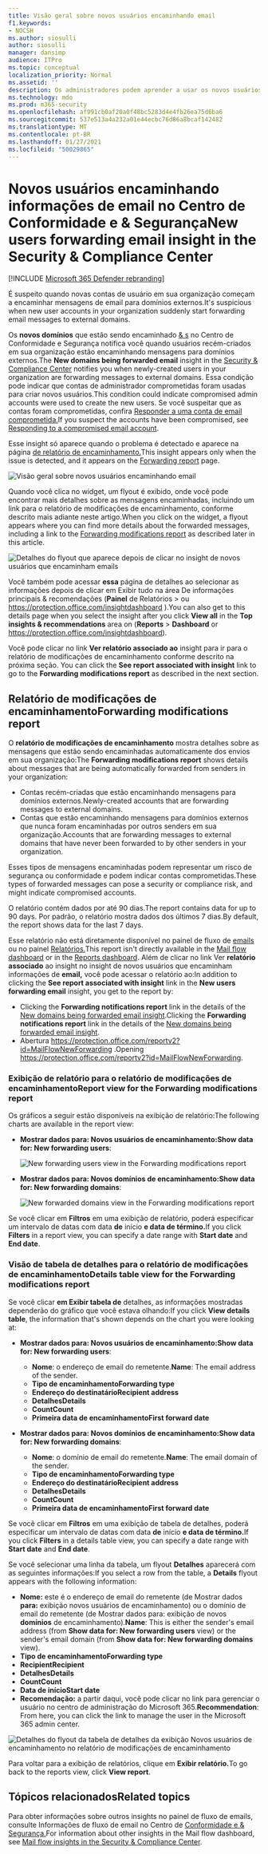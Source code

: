 ```yaml
---
title: Visão geral sobre novos usuários encaminhando email
f1.keywords:
- NOCSH
ms.author: siosulli
author: siosulli
manager: dansimp
audience: ITPro
ms.topic: conceptual
localization_priority: Normal
ms.assetid: ''
description: Os administradores podem aprender a usar os novos usuários que encaminham informações de & email no Centro de Conformidade e Segurança para investigar quando os usuários em sua organização estão encaminhando mensagens para novos domínios.
ms.technology: mdo
ms.prod: m365-security
ms.openlocfilehash: af991cb0af20a0f48bc5283d4e4fb26ea75d6ba6
ms.sourcegitcommit: 537e513a4a232a01e44ecbc76d86a8bcaf142482
ms.translationtype: MT
ms.contentlocale: pt-BR
ms.lasthandoff: 01/27/2021
ms.locfileid: "50029865"
---
```

# <a name="new-users-forwarding-email-insight-in-the-security--compliance-center"></a><span data-ttu-id="b6b30-103">Novos usuários encaminhando informações de email no Centro de Conformidade e & Segurança</span><span class="sxs-lookup"><span data-stu-id="b6b30-103">New users forwarding email insight in the Security & Compliance Center</span></span>

[!INCLUDE [Microsoft 365 Defender rebranding](../includes/microsoft-defender-for-office.md)]


<span data-ttu-id="b6b30-104">É suspeito quando novas contas de usuário em sua organização começam a encaminhar mensagens de email para domínios externos.</span><span class="sxs-lookup"><span data-stu-id="b6b30-104">It's suspicious when new user accounts in your organization suddenly start forwarding email messages to external domains.</span></span>

<span data-ttu-id="b6b30-105">Os **novos domínios** que estão sendo encaminhado [& s](https://protection.office.com) no Centro de Conformidade e Segurança notifica você quando usuários recém-criados em sua organização estão encaminhando mensagens para domínios externos.</span><span class="sxs-lookup"><span data-stu-id="b6b30-105">The **New domains being forwarded email** insight in the [Security & Compliance Center](https://protection.office.com) notifies you when newly-created users in your organization are forwarding messages to external domains.</span></span> <span data-ttu-id="b6b30-106">Essa condição pode indicar que contas de administrador comprometidas foram usadas para criar novos usuários.</span><span class="sxs-lookup"><span data-stu-id="b6b30-106">This condition could indicate compromised admin accounts were used to create the new users.</span></span> <span data-ttu-id="b6b30-107">Se você suspeitar que as contas foram comprometidas, confira [Responder a uma conta de email comprometida.](responding-to-a-compromised-email-account.md)</span><span class="sxs-lookup"><span data-stu-id="b6b30-107">If you suspect the accounts have been compromised, see [Responding to a compromised email account](responding-to-a-compromised-email-account.md).</span></span>

<span data-ttu-id="b6b30-108">Esse insight só aparece quando o problema é detectado e aparece na página [de relatório de encaminhamento.](view-mail-flow-reports.md#forwarding-report)</span><span class="sxs-lookup"><span data-stu-id="b6b30-108">This insight appears only when the issue is detected, and it appears on the [Forwarding report](view-mail-flow-reports.md#forwarding-report) page.</span></span>

![Visão geral sobre novos usuários encaminhando email](../../media/mfi-new-users-forwarding-email.png)

<span data-ttu-id="b6b30-110">Quando você clica no widget, um flyout é exibido, onde você pode encontrar [](#forwarding-modifications-report) mais detalhes sobre as mensagens encaminhadas, incluindo um link para o relatório de modificações de encaminhamento, conforme descrito mais adiante neste artigo.</span><span class="sxs-lookup"><span data-stu-id="b6b30-110">When you click on the widget, a flyout appears where you can find more details about the forwarded messages, including a link to the [Forwarding modifications report](#forwarding-modifications-report) as described later in this article.</span></span>

![Detalhes do flyout que aparece depois de clicar no insight de novos usuários que encaminham emails](../../media/mfi-new-users-forwarding-email-details.png)

<span data-ttu-id="b6b30-112">Você também pode acessar **essa** página de detalhes  ao selecionar as informações depois de clicar em Exibir tudo na área De informações principais & recomendações (**Painel** de Relatórios \>  ou <https://protection.office.com/insightdashboard> ).</span><span class="sxs-lookup"><span data-stu-id="b6b30-112">You can also get to this details page when you select the insight after you click **View all** in the **Top insights & recommendations** area on (**Reports** \> **Dashboard** or <https://protection.office.com/insightdashboard>).</span></span>

<span data-ttu-id="b6b30-113">Você pode clicar no link **Ver relatório associado ao** insight para ir para o relatório de modificações de encaminhamento conforme descrito na próxima seção. </span><span class="sxs-lookup"><span data-stu-id="b6b30-113">You can click the **See report associated with insight** link to go to the **Forwarding modifications report** as described in the next section.</span></span>

## <a name="forwarding-modifications-report"></a><span data-ttu-id="b6b30-114">Relatório de modificações de encaminhamento</span><span class="sxs-lookup"><span data-stu-id="b6b30-114">Forwarding modifications report</span></span>

<span data-ttu-id="b6b30-115">O **relatório de modificações de encaminhamento** mostra detalhes sobre as mensagens que estão sendo encaminhadas automaticamente dos envios em sua organização:</span><span class="sxs-lookup"><span data-stu-id="b6b30-115">The **Forwarding modifications report** shows details about messages that are being automatically forwarded from senders in your organization:</span></span>

- <span data-ttu-id="b6b30-116">Contas recém-criadas que estão encaminhando mensagens para domínios externos.</span><span class="sxs-lookup"><span data-stu-id="b6b30-116">Newly-created accounts that are forwarding messages to external domains.</span></span>
- <span data-ttu-id="b6b30-117">Contas que estão encaminhando mensagens para domínios externos que nunca foram encaminhadas por outros senders em sua organização.</span><span class="sxs-lookup"><span data-stu-id="b6b30-117">Accounts that are forwarding messages to external domains that have never been forwarded to by other senders in your organization.</span></span>

<span data-ttu-id="b6b30-118">Esses tipos de mensagens encaminhadas podem representar um risco de segurança ou conformidade e podem indicar contas comprometidas.</span><span class="sxs-lookup"><span data-stu-id="b6b30-118">These types of forwarded messages can pose a security or compliance risk, and might indicate compromised accounts.</span></span>

<span data-ttu-id="b6b30-119">O relatório contém dados por até 90 dias.</span><span class="sxs-lookup"><span data-stu-id="b6b30-119">The report contains data for up to 90 days.</span></span> <span data-ttu-id="b6b30-120">Por padrão, o relatório mostra dados dos últimos 7 dias.</span><span class="sxs-lookup"><span data-stu-id="b6b30-120">By default, the report shows data for the last 7 days.</span></span>

<span data-ttu-id="b6b30-121">Esse relatório não está diretamente disponível no painel de fluxo de [emails](mail-flow-insights-v2.md) ou no painel [Relatórios.](view-mail-flow-reports.md)</span><span class="sxs-lookup"><span data-stu-id="b6b30-121">This report isn't directly available in the [Mail flow dashboard](mail-flow-insights-v2.md) or in the [Reports dashboard](view-mail-flow-reports.md).</span></span> <span data-ttu-id="b6b30-122">Além de clicar no link Ver **relatório associado** ao insight no insight de novos usuários que encaminham informações de **email,** você pode acessar o relatório ao:</span><span class="sxs-lookup"><span data-stu-id="b6b30-122">In addition to clicking the **See report associated with insight** link in the **New users forwarding email** insight, you get to the report by:</span></span>

- <span data-ttu-id="b6b30-123">Clicking the **Forwarding notifications report** link in the details of the [New domains being forwarded email insight](mfi-new-domains-being-forwarded-email.md).</span><span class="sxs-lookup"><span data-stu-id="b6b30-123">Clicking the **Forwarding notifications report** link in the details of the [New domains being forwarded email insight](mfi-new-domains-being-forwarded-email.md).</span></span>
- <span data-ttu-id="b6b30-124">Abertura <https://protection.office.com/reportv2?id=MailFlowNewForwarding> .</span><span class="sxs-lookup"><span data-stu-id="b6b30-124">Opening <https://protection.office.com/reportv2?id=MailFlowNewForwarding>.</span></span>

### <a name="report-view-for-the-forwarding-modifications-report"></a><span data-ttu-id="b6b30-125">Exibição de relatório para o relatório de modificações de encaminhamento</span><span class="sxs-lookup"><span data-stu-id="b6b30-125">Report view for the Forwarding modifications report</span></span>

<span data-ttu-id="b6b30-126">Os gráficos a seguir estão disponíveis na exibição de relatório:</span><span class="sxs-lookup"><span data-stu-id="b6b30-126">The following charts are available in the report view:</span></span>

- <span data-ttu-id="b6b30-127">**Mostrar dados para: Novos usuários de encaminhamento:**</span><span class="sxs-lookup"><span data-stu-id="b6b30-127">**Show data for: New forwarding users**:</span></span>

  ![New forwarding users view in the Forwarding modifications report](../../media/forwarding-modifications-report-new-forwarding-users.png)

- <span data-ttu-id="b6b30-129">**Mostrar dados para: Novos domínios de encaminhamento:**</span><span class="sxs-lookup"><span data-stu-id="b6b30-129">**Show data for: New forwarding domains**:</span></span>

  ![New forwarded domains view in the Forwarding modifications report](../../media/forwarding-modifications-report-new-forwarded-domains.png)

<span data-ttu-id="b6b30-131">Se você clicar em **Filtros** em uma exibição de relatório, poderá especificar um intervalo de datas com data **de** início **e data de término.**</span><span class="sxs-lookup"><span data-stu-id="b6b30-131">If you click **Filters** in a report view, you can specify a date range with **Start date** and **End date**.</span></span>

### <a name="details-table-view-for-the-forwarding-modifications-report"></a><span data-ttu-id="b6b30-132">Visão de tabela de detalhes para o relatório de modificações de encaminhamento</span><span class="sxs-lookup"><span data-stu-id="b6b30-132">Details table view for the Forwarding modifications report</span></span>

<span data-ttu-id="b6b30-133">Se você clicar **em Exibir tabela de** detalhes, as informações mostradas dependerão do gráfico que você estava olhando:</span><span class="sxs-lookup"><span data-stu-id="b6b30-133">If you click **View details table**, the information that's shown depends on the chart you were looking at:</span></span>

- <span data-ttu-id="b6b30-134">**Mostrar dados para: Novos usuários de encaminhamento:**</span><span class="sxs-lookup"><span data-stu-id="b6b30-134">**Show data for: New forwarding users**:</span></span>

  - <span data-ttu-id="b6b30-135">**Nome**: o endereço de email do remetente.</span><span class="sxs-lookup"><span data-stu-id="b6b30-135">**Name**: The email address of the sender.</span></span>
  - <span data-ttu-id="b6b30-136">**Tipo de encaminhamento**</span><span class="sxs-lookup"><span data-stu-id="b6b30-136">**Forwarding type**</span></span>
  - <span data-ttu-id="b6b30-137">**Endereço do destinatário**</span><span class="sxs-lookup"><span data-stu-id="b6b30-137">**Recipient address**</span></span>
  - <span data-ttu-id="b6b30-138">**Detalhes**</span><span class="sxs-lookup"><span data-stu-id="b6b30-138">**Details**</span></span>
  - <span data-ttu-id="b6b30-139">**Count**</span><span class="sxs-lookup"><span data-stu-id="b6b30-139">**Count**</span></span>
  - <span data-ttu-id="b6b30-140">**Primeira data de encaminhamento**</span><span class="sxs-lookup"><span data-stu-id="b6b30-140">**First forward date**</span></span>

- <span data-ttu-id="b6b30-141">**Mostrar dados para: Novos domínios de encaminhamento:**</span><span class="sxs-lookup"><span data-stu-id="b6b30-141">**Show data for: New forwarding domains**:</span></span>

  - <span data-ttu-id="b6b30-142">**Nome**: o domínio de email do remetente.</span><span class="sxs-lookup"><span data-stu-id="b6b30-142">**Name**: The email domain of the sender.</span></span>
  - <span data-ttu-id="b6b30-143">**Tipo de encaminhamento**</span><span class="sxs-lookup"><span data-stu-id="b6b30-143">**Forwarding type**</span></span>
  - <span data-ttu-id="b6b30-144">**Endereço do destinatário**</span><span class="sxs-lookup"><span data-stu-id="b6b30-144">**Recipient address**</span></span>
  - <span data-ttu-id="b6b30-145">**Detalhes**</span><span class="sxs-lookup"><span data-stu-id="b6b30-145">**Details**</span></span>
  - <span data-ttu-id="b6b30-146">**Count**</span><span class="sxs-lookup"><span data-stu-id="b6b30-146">**Count**</span></span>
  - <span data-ttu-id="b6b30-147">**Primeira data de encaminhamento**</span><span class="sxs-lookup"><span data-stu-id="b6b30-147">**First forward date**</span></span>

<span data-ttu-id="b6b30-148">Se você clicar em **Filtros** em uma exibição de tabela de detalhes, poderá especificar um intervalo de datas com data **de** início **e data de término.**</span><span class="sxs-lookup"><span data-stu-id="b6b30-148">If you click **Filters** in a details table view, you can specify a date range with **Start date** and **End date**.</span></span>

<span data-ttu-id="b6b30-149">Se você selecionar uma linha da tabela, um flyout **Detalhes** aparecerá com as seguintes informações:</span><span class="sxs-lookup"><span data-stu-id="b6b30-149">If you select a row from the table, a **Details** flyout appears with the following information:</span></span>

- <span data-ttu-id="b6b30-150">**Nome:** este é o endereço de email do remetente (de Mostrar dados **para:** exibição novos usuários de encaminhamento) ou o domínio de email do remetente (de Mostrar dados para: exibição de novos **domínios** de encaminhamento).</span><span class="sxs-lookup"><span data-stu-id="b6b30-150">**Name**: This is either the sender's email address (from **Show data for: New forwarding users** view) or the sender's email domain (from **Show data for: New forwarding domains** view).</span></span>
- <span data-ttu-id="b6b30-151">**Tipo de encaminhamento**</span><span class="sxs-lookup"><span data-stu-id="b6b30-151">**Forwarding type**</span></span>
- <span data-ttu-id="b6b30-152">**Recipient**</span><span class="sxs-lookup"><span data-stu-id="b6b30-152">**Recipient**</span></span>
- <span data-ttu-id="b6b30-153">**Detalhes**</span><span class="sxs-lookup"><span data-stu-id="b6b30-153">**Details**</span></span>
- <span data-ttu-id="b6b30-154">**Count**</span><span class="sxs-lookup"><span data-stu-id="b6b30-154">**Count**</span></span>
- <span data-ttu-id="b6b30-155">**Data de início**</span><span class="sxs-lookup"><span data-stu-id="b6b30-155">**Start date**</span></span>
- <span data-ttu-id="b6b30-156">**Recomendação:** a partir daqui, você pode clicar no link para gerenciar o usuário no centro de administração do Microsoft 365.</span><span class="sxs-lookup"><span data-stu-id="b6b30-156">**Recommendation**: From here, you can click the link to manage the user in the Microsoft 365 admin center.</span></span>

![Detalhes do flyout da tabela de detalhes da exibição Novos usuários de encaminhamento no relatório de modificações de encaminhamento](../../media/mfi-forwarding-modifications-report-new-forwarding-users-view-details-table-details.png)

<span data-ttu-id="b6b30-158">Para voltar para a exibição de relatórios, clique em **Exibir relatório.**</span><span class="sxs-lookup"><span data-stu-id="b6b30-158">To go back to the reports view, click **View report**.</span></span>

## <a name="related-topics"></a><span data-ttu-id="b6b30-159">Tópicos relacionados</span><span class="sxs-lookup"><span data-stu-id="b6b30-159">Related topics</span></span>

<span data-ttu-id="b6b30-160">Para obter informações sobre outros insights no painel de fluxo de emails, consulte Informações de fluxo de email no Centro de [Conformidade e & Segurança.](mail-flow-insights-v2.md)</span><span class="sxs-lookup"><span data-stu-id="b6b30-160">For information about other insights in the Mail flow dashboard, see [Mail flow insights in the Security & Compliance Center](mail-flow-insights-v2.md).</span></span>
